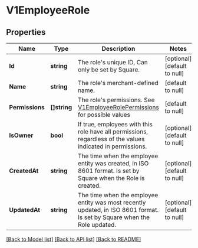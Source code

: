 # V1EmployeeRole

## Properties
Name | Type | Description | Notes
------------ | ------------- | ------------- | -------------
**Id** | **string** | The role&#x27;s unique ID, Can only be set by Square. | [optional] [default to null]
**Name** | **string** | The role&#x27;s merchant-defined name. | [default to null]
**Permissions** | **[]string** | The role&#x27;s permissions. See [V1EmployeeRolePermissions](#type-v1employeerolepermissions) for possible values | [default to null]
**IsOwner** | **bool** | If true, employees with this role have all permissions, regardless of the values indicated in permissions. | [optional] [default to null]
**CreatedAt** | **string** | The time when the employee entity was created, in ISO 8601 format. Is set by Square when the Role is created. | [optional] [default to null]
**UpdatedAt** | **string** | The time when the employee entity was most recently updated, in ISO 8601 format. Is set by Square when the Role updated. | [optional] [default to null]

[[Back to Model list]](../README.md#documentation-for-models) [[Back to API list]](../README.md#documentation-for-api-endpoints) [[Back to README]](../README.md)

